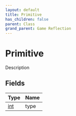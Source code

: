 ```yaml
---
layout: default
title: Primitive
has_children: false
parent: Class
grand_parent: Game Reflection
---
```

# Primitive
Description 

## Fields

| Type | Name |
|:----------|:--------------|
| [int](/riftbreaker-wiki/docs/game-reflection/enums/int/) | type |

